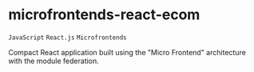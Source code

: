 # microfrontends-react-ecom
`JavaScript` `React.js` `Microfrontends`

Compact React application built using the "Micro Frontend" architecture with the module federation.
